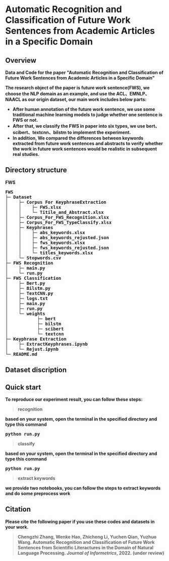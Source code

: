 # Automatic Recognition and Classification of Future Work Sentences from Academic Articles in a Specific Domain

## Overview
<b> Data and Code for the paper "Automatic Recognition and Classification of Future Work Sentences from Academic Articles in a Specific Domain"

The research object of the paper is future work sentence(FWS), we choose the NLP domain as an example, and use the ACL、EMNLP、NAACL as our origin dataset, our main work includes below parts:
* After human annotation of the future work sentence, we use some traditional machine learning models to judge whether one sentence is FWS or not.
* After that, we classify the FWS in paper into six types, we use bert、scibert、textcnn、bilstm to implement the experiment.
* In addition, We compared the differences between keywords extracted from future work sentences and abstracts to verify whether
the work in future work sentences would be realistic in subsequent real studies.

## Directory structure
FWS
<pre>
FWS
├─ Dataset
│    ├─ Corpus For KeyphraseExtraction
│    │    ├─ FWS.xlsx
│    │    └─ Titile_and_Abstract.xlsx
│    ├─ Corpus_For_FWS_Recognition.xlsx
│    ├─ Corpus_For_FWS_TypeClassify.xlsx
│    ├─ Keyphrases
│    │    ├─ abs_keywords.xlsx
│    │    ├─ abs_keywords_rejusted.json
│    │    ├─ fws_keywords.xlsx
│    │    ├─ fws_keywords_rejusted.json
│    │    └─ titles_keywords.xlsx
│    └─ Stopwords.csv
├─ FWS Recognition
│    ├─ main.py
│    └─ run.py
├─ FWS Classification
│    ├─ Bert.py
│    ├─ Bilstm.py
│    ├─ TextCNN.py
│    ├─ logs.txt
│    ├─ main.py
│    ├─ run.py
│    └─ weights
│           ├─ bert
│           ├─ bilstm
│           ├─ scibert
│           └─ textcnn
├─ Keyphrase Extraction
│    ├─ ExtractKeyphrases.ipynb
│    └─ Rejust.ipynb
└─ README.md
</pre>

## Dataset discription

## Quick start
To reproduce our experiment result, you can follow these steps:

> recognition 

based on your system, open the terminal in the specified directory and type this command
<pre>python run.py </pre>

> classify

based on your system, open the terminal in the specified directory and type this command
<pre>python run.py</pre>

> extract keywords

we provide two notebooks, you can follow the steps to extract keywords and do some preprocess work

## Citation
Please cite the following paper if you use these codes and datasets in your work.

> Chengzhi Zhang, Wenke Hao, Zhicheng Li, Yuchen Qian, Yuzhuo Wang. Automatic Recognition and Classification of Future Work Sentences from Scientific Literactures in the Domain of Natural Language Processing. *Journal of Informetrics*, 2022. (under review)
